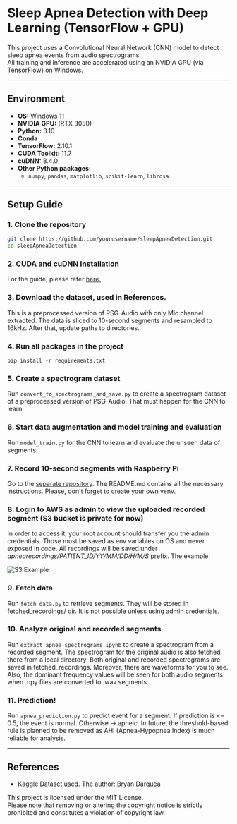 # Sleep Apnea Detection with Deep Learning (TensorFlow + GPU)

This project uses a Convolutional Neural Network (CNN) model to detect sleep apnea events from audio spectrograms.  
All training and inference are accelerated using an NVIDIA GPU (via TensorFlow) on Windows.

---

## Environment

- **OS:** Windows 11 
- **NVIDIA GPU:** (RTX 3050)
- **Python:** 3.10
- **Conda** 
- **TensorFlow:** 2.10.1 
- **CUDA Toolkit:** 11.7
- **cuDNN:** 8.4.0
- **Other Python packages:**  
  - `numpy`, `pandas`, `matplotlib`, `scikit-learn`, `librosa`

---

## Setup Guide

### 1. Clone the repository

```bash
git clone https://github.com/yourusername/sleepApneaDetection.git
cd sleepApneaDetection
````

### 2. CUDA and cuDNN Installation
For the guide, please refer [here.](https://www.tensorflow.org/install/pip)

### 3. Download the dataset, used in References. 
This is a preprocessed version of PSG-Audio with only Mic channel extracted.
The data is sliced to 10-second segments and resampled to 16kHz. 
After that, update paths to directories.

### 4. Run all packages in the project
````pip install -r requirements.txt````

### 5. Create a spectrogram dataset
Run ````convert_to_spectrograms_and_save.py```` to create a spectrogram dataset of a preprocessed version of PSG-Audio.
That must happen for the CNN to learn. 

### 6. Start data augmentation and model training and evaluation
Run ````model_train.py```` for the CNN to learn and evaluate the unseen data of segments.

### 7. Record 10-second segments with Raspberry Pi
Go to the [separate repository](https://github.com/heroisaprinciple/apneaDetectionRPi).
The README.md contains all the necessary instructions. Please, don't forget to create
your own venv.

### 8. Login to AWS as admin to view the uploaded recorded segment (S3 bucket is private for now)
In order to access it, your root account should transfer you the admin credentials.
Those must be saved as env variables on OS and never exposed in code.
All recordings will be saved under <i>apnearecordings/PATIENT_ID/YY/MM/DD/H/M/S</i> prefix.
The example:

![S3 Example](https://i.imgur.com/t0vFI7I.png)

### 9. Fetch data
Run ````fetch_data.py```` to retrieve segments. They will be stored in fetched_recordings/ dir. 
It is not possible unless using admin credentials. 

### 10. Analyze original and recorded segments
Run ```extract_apnea_spectrograms.ipynb``` to create a spectrogram from a recorded segment.
The spectrogram for the original audio is also fetched there from a local directory.
Both original and recorded spectrograms are saved in fetched_recordings. 
Moreover, there are waveforms for you to see.
Also, the dominant frequency values will be seen for both audio segments when .npy files
are converted to .wav segments.

### 11. Prediction!
Run ````apnea_prediction.py```` to predict event for a segment. If prediction is <= 0.5,
the event is normal. Otherwise -> apneic. 
In future, the threshold-based rule is planned to be removed as AHI (Apnea-Hypopnea Index)
is much reliable for analysis.

---

## References
- Kaggle Dataset [used](https://www.kaggle.com/datasets/bryandarquea/psg-audio-apnea-audios/data).
  The author: Bryan Darquea

This project is licensed under the MIT License.  
Please note that removing or altering the copyright notice is strictly prohibited and constitutes a violation of copyright law.